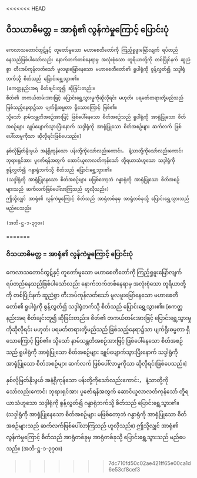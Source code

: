 <<<<<<< HEAD
## ဝိသယာဓိမတ္တ = အာရုံ၏ လွန်ကဲမှုကြောင့် ပြောင်းပုံ

    ကေလာသတောင်ထွဋ်နှင့် တူတော်မူသော မဟာစေတီတော်ကို ကြည့်ရှုဖူးမြော်လျက် ရပ်တည်နေသည်ဖြစ်ပါသော်လည်း နောက်ဘက်တစ်နေရာမှ အလုံးစုံသော တူရိယာတို့ကို တစ်ပြိုင်နက် ဆူညံစွာ တီးအပ်ကုန်လတ်သော် မူလဖူးမြော်နေသော မဟာစေတီတော်၏ ရူပါရုံကို စွန့်လွှတ်၍ သဒ္ဒါရုံဘက်သို့ စိတ်သည် ပြောင်းရွှေ့သွား၏။ 
    [ဧကတ္တနည်းအရ စိတ်ချင်းတူ၍ ဆိုခြင်းတည်း။ 
    စိတ်၏ တကယ်တမ်းအားဖြင့် ပြောင်းရွှေ့သွားမှုကိုဆိုလိုရင်း မဟုတ်၊ ပရမတ်တရားတို့မည်သည် ဖြစ်သည့်နေရာ၌သာ ပျက်ရိုးဓမ္မတာ ရှိသောကြောင့် ဖြစ်၏။ 
    သို့သော် နာမ်သန္တတိအစဉ်အားဖြင့် ဖြစ်ပေါ်နေသော စိတ်အစဉ်သည် ရူပါရုံကို အာရုံပြုသော စိတ်အစဉ်များ ချုပ်ပျောက်သွားပြီးနောက် သဒ္ဒါရုံကို အာရုံပြုသော စိတ်အစဉ်များ ဆက်လက် ဖြစ်ပေါ်လာမှုကိုသာ ဆိုလိုရင်းဖြစ်ပေသည်။]

    နှစ်လိုမြတ်နိုးဖွယ် အနံ့ရှိကုန်သော ပန်းတို့ကိုသော်လည်းကောင်း， နံ့သာတို့ကိုသော်လည်းကောင်း ဘုရားရှင်အား ပူဇော်ရန်အတွက် ဆောင်ယူလာလတ်ကုန်သော် တိူရယာသံဟူသော သဒ္ဒါရုံကို စွန့်လွှတ်၍ ဂန္ဓာရုံဘက်သို့ စိတ်သည် ပြောင်းရွှေ့သွား၏။ 
    (သဒ္ဒါရုံကို အာရုံပြုနေသော စိတ်အစဉ်များ မဖြစ်တော့ဘဲ ဂန္ဓာရုံကို အာရုံပြုသော စိတ်အစဉ်များသည် ဆက်လက်ဖြစ်ပေါ်လာကြသည် ဟူလိုသည်။) 
    ဤသို့လျှင် အာရုံ၏ လွန်ကဲမှုကြောင့် စိတ်သည် အာရုံတစ်ခုမှ အာရုံတစ်ခုသို့ ပြောင်းရွှေ့သွားသည် မည်ပေသည်။ 
    
    (အဘိ-ဋ္ဌ-၁-၃၇၀။)
=======
### ဝိသယာဓိမတ္တ = အာရုံ၏ လွန်ကဲမှုကြောင့် ပြောင်းပုံ

ကေလာသတောင်ထွဋ်နှင့် တူတော်မူသော မဟာစေတီတော်ကို ကြည့်ရှုဖူးမြော်လျက် ရပ်တည်နေသည်ဖြစ်ပါသော်လည်း နောက်ဘက်တစ်နေရာမှ အလုံးစုံသော တူရိယာတို့ကို တစ်ပြိုင်နက် ဆူညံစွာ တီးအပ်ကုန်လတ်သော် မူလဖူးမြော်နေသော မဟာစေတီတော်၏ ရူပါရုံကို စွန့်လွှတ်၍ သဒ္ဒါရုံဘက်သို့ စိတ်သည် ပြောင်းရွှေ့သွား၏။ 
[ဧကတ္တနည်းအရ စိတ်ချင်းတူ၍ ဆိုခြင်းတည်း။ 
စိတ်၏ တကယ်တမ်းအားဖြင့် ပြောင်းရွှေ့သွားမှုကိုဆိုလိုရင်း မဟုတ်၊ ပရမတ်တရားတို့မည်သည် ဖြစ်သည့်နေရာ၌သာ ပျက်ရိုးဓမ္မတာ ရှိသောကြောင့် ဖြစ်၏။ 
သို့သော် နာမ်သန္တတိအစဉ်အားဖြင့် ဖြစ်ပေါ်နေသော စိတ်အစဉ်သည် ရူပါရုံကို အာရုံပြုသော စိတ်အစဉ်များ ချုပ်ပျောက်သွားပြီးနောက် သဒ္ဒါရုံကို အာရုံပြုသော စိတ်အစဉ်များ ဆက်လက် ဖြစ်ပေါ်လာမှုကိုသာ ဆိုလိုရင်းဖြစ်ပေသည်။]

နှစ်လိုမြတ်နိုးဖွယ် အနံ့ရှိကုန်သော ပန်းတို့ကိုသော်လည်းကောင်း， နံ့သာတို့ကိုသော်လည်းကောင်း ဘုရားရှင်အား ပူဇော်ရန်အတွက် ဆောင်ယူလာလတ်ကုန်သော် တိူရယာသံဟူသော သဒ္ဒါရုံကို စွန့်လွှတ်၍ ဂန္ဓာရုံဘက်သို့ စိတ်သည် ပြောင်းရွှေ့သွား၏။ 
(သဒ္ဒါရုံကို အာရုံပြုနေသော စိတ်အစဉ်များ မဖြစ်တော့ဘဲ ဂန္ဓာရုံကို အာရုံပြုသော စိတ်အစဉ်များသည် ဆက်လက်ဖြစ်ပေါ်လာကြသည် ဟူလိုသည်။) 
ဤသို့လျှင် အာရုံ၏ လွန်ကဲမှုကြောင့် စိတ်သည် အာရုံတစ်ခုမှ အာရုံတစ်ခုသို့ ပြောင်းရွှေ့သွားသည် မည်ပေသည်။  (အဘိ-ဋ္ဌ-၁-၃၇၀။)
>>>>>>> 7dc710fd50c02ae421ff65e00ca1d6e53cf8cef3
